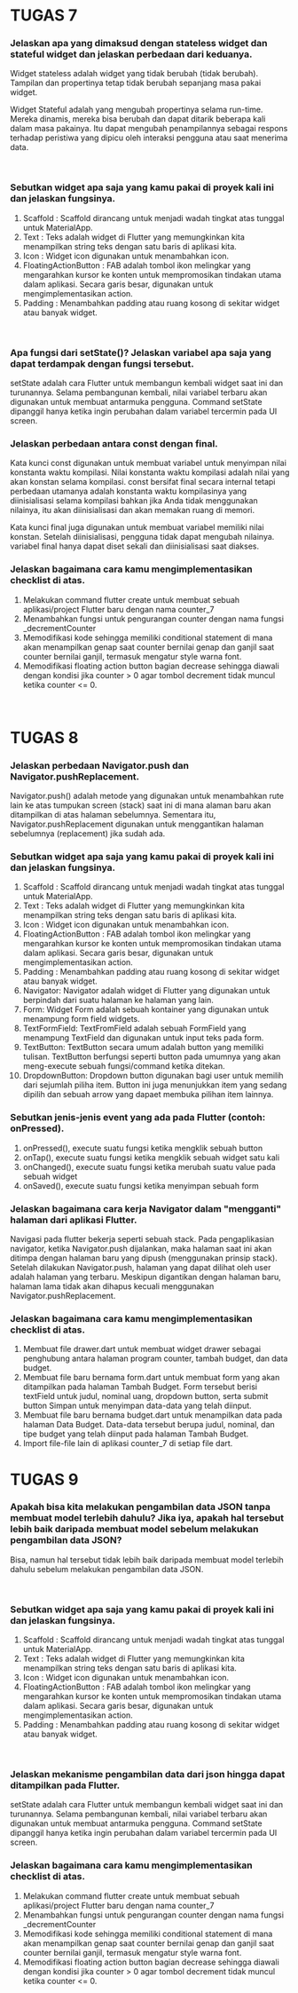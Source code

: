 # TUGAS 7

### Jelaskan apa yang dimaksud dengan stateless widget dan stateful widget dan jelaskan perbedaan dari keduanya.

Widget stateless adalah widget yang tidak berubah (tidak berubah). Tampilan dan propertinya tetap tidak berubah sepanjang masa pakai widget.

Widget Stateful adalah yang mengubah propertinya selama run-time. Mereka dinamis, mereka bisa berubah dan dapat ditarik beberapa kali dalam masa pakainya. Itu dapat mengubah penampilannya sebagai respons terhadap peristiwa yang dipicu oleh interaksi pengguna atau saat menerima data.

<br />

### Sebutkan widget apa saja yang kamu pakai di proyek kali ini dan jelaskan fungsinya.

1. Scaffold : Scaffold dirancang untuk menjadi wadah tingkat atas tunggal untuk MaterialApp.
2. Text : Teks adalah widget di Flutter yang memungkinkan kita menampilkan string teks dengan satu baris di aplikasi kita.
3. Icon : Widget icon digunakan untuk menambahkan icon.
4. FloatingActionButton : FAB adalah tombol ikon melingkar yang mengarahkan kursor ke konten untuk mempromosikan tindakan utama dalam aplikasi. Secara garis besar, digunakan untuk mengimplementasikan action.
5. Padding : Menambahkan padding atau ruang kosong di sekitar widget atau banyak widget.


<br />

###  Apa fungsi dari setState()? Jelaskan variabel apa saja yang dapat terdampak dengan fungsi tersebut.

  setState adalah cara Flutter untuk membangun kembali widget saat ini dan turunannya. Selama pembangunan kembali, nilai variabel terbaru akan digunakan untuk  membuat antarmuka pengguna. Command setState dipanggil hanya ketika ingin perubahan dalam variabel tercermin pada UI screen.
  
  ### Jelaskan perbedaan antara const dengan final.

Kata kunci const digunakan untuk membuat variabel untuk menyimpan nilai konstanta waktu kompilasi. Nilai konstanta waktu kompilasi adalah nilai yang akan konstan   selama kompilasi. const bersifat final secara internal tetapi perbedaan utamanya adalah konstanta waktu kompilasinya yang diinisialisasi selama kompilasi bahkan jika Anda tidak menggunakan nilainya, itu akan diinisialisasi dan akan memakan ruang di memori.

Kata kunci final juga digunakan untuk membuat variabel memiliki nilai konstan. Setelah diinisialisasi, pengguna tidak dapat mengubah nilainya. variabel final hanya dapat diset sekali dan diinisialisasi saat diakses.

 ### Jelaskan bagaimana cara kamu mengimplementasikan checklist di atas.

1. Melakukan command flutter create untuk membuat sebuah aplikasi/project Flutter baru dengan nama counter_7
2. Menambahkan fungsi untuk pengurangan counter dengan nama fungsi _decrementCounter
3. Memodifikasi kode sehingga memiliki conditional statement di mana akan menampilkan genap saat counter bernilai genap dan ganjil saat counter bernilai ganjil, termasuk mengatur style warna font.
4. Memodifikasi floating action button bagian decrease sehingga diawali dengan kondisi jika counter > 0 agar tombol decrement tidak muncul ketika counter <= 0.

<br />


# TUGAS 8

### Jelaskan perbedaan Navigator.push dan Navigator.pushReplacement.

   Navigator.push() adalah metode yang digunakan untuk menambahkan rute lain ke atas tumpukan screen (stack) saat ini di mana alaman baru akan ditampilkan di atas halaman sebelumnya. Sementara itu, Navigator.pushReplacement digunakan untuk menggantikan halaman sebelumnya (replacement) jika sudah ada.


### Sebutkan widget apa saja yang kamu pakai di proyek kali ini dan jelaskan fungsinya.
1. Scaffold : Scaffold dirancang untuk menjadi wadah tingkat atas tunggal untuk MaterialApp.
2. Text : Teks adalah widget di Flutter yang memungkinkan kita menampilkan string teks dengan satu baris di aplikasi kita.
3. Icon : Widget icon digunakan untuk menambahkan icon.
4. FloatingActionButton : FAB adalah tombol ikon melingkar yang mengarahkan kursor ke konten untuk mempromosikan tindakan utama dalam aplikasi. Secara garis besar, digunakan untuk mengimplementasikan action.
5. Padding : Menambahkan padding atau ruang kosong di sekitar widget atau banyak widget.
6. Navigator: Navigator adalah widget di Flutter yang digunakan untuk berpindah dari suatu halaman ke halaman yang lain.
7. Form: Widget Form adalah sebuah kontainer yang digunakan untuk menampung form field widgets.
8. TextFormField: TextFromField adalah sebuah FormField yang menampung TextField dan digunakan untuk input teks pada form.
9. TextButton: TextButton secara umum adalah button yang memiliki tulisan. TextButton berfungsi seperti button pada umumnya yang akan meng-execute sebuah fungsi/command ketika ditekan.
10. DropdownButton: Dropdown button digunakan bagi user untuk memilih dari sejumlah piliha item. Button ini juga menunjukkan item yang sedang dipilih dan sebuah arrow yang dapaet membuka pilihan item lainnya.

### Sebutkan jenis-jenis event yang ada pada Flutter (contoh: onPressed).
1. onPressed(), execute suatu fungsi ketika mengklik sebuah button
2. onTap(), execute suatu fungsi ketika mengklik sebuah widget satu kali
3. onChanged(), execute suatu fungsi ketika merubah suatu value pada sebuah widget
4. onSaved(), execute suatu fungsi ketika menyimpan sebuah form

### Jelaskan bagaimana cara kerja Navigator dalam "mengganti" halaman dari aplikasi Flutter.
Navigasi pada flutter bekerja seperti sebuah stack. Pada pengaplikasian navigator, ketika Navigator.push dijalankan, maka halaman saat ini akan ditimpa dengan halaman baru yang dipush (menggunakan prinsip stack). Setelah dilakukan Navigator.push, halaman yang dapat dilihat oleh user adalah halaman yang terbaru. Meskipun digantikan dengan halaman baru, halaman lama tidak akan dihapus kecuali menggunakan Navigator.pushReplacement.

### Jelaskan bagaimana cara kamu mengimplementasikan checklist di atas.
1. Membuat file drawer.dart untuk membuat widget drawer sebagai penghubung antara halaman program counter, tambah budget, dan data budget.
2. Membuat file baru bernama form.dart untuk membuat form yang akan ditampilkan pada halaman Tambah Budget. Form tersebut berisi textField untuk judul, nominal uang, dropdown button, serta submit button Simpan untuk menyimpan data-data yang telah diinput.
3. Membuat file baru bernama budget.dart untuk menampilkan data pada halaman Data Budget. Data-data tersebut berupa judul, nominal, dan tipe budget yang telah diinput pada halaman Tambah Budget.
4. Import file-file lain di aplikasi counter_7 di setiap file dart.


# TUGAS 9

### Apakah bisa kita melakukan pengambilan data JSON tanpa membuat model terlebih dahulu? Jika iya, apakah hal tersebut lebih baik daripada membuat model sebelum melakukan pengambilan data JSON?

Bisa, namun hal tersebut tidak lebih baik daripada membuat model terlebih dahulu sebelum melakukan pengambilan data JSON.

<br />

### Sebutkan widget apa saja yang kamu pakai di proyek kali ini dan jelaskan fungsinya.

1. Scaffold : Scaffold dirancang untuk menjadi wadah tingkat atas tunggal untuk MaterialApp.
2. Text : Teks adalah widget di Flutter yang memungkinkan kita menampilkan string teks dengan satu baris di aplikasi kita.
3. Icon : Widget icon digunakan untuk menambahkan icon.
4. FloatingActionButton : FAB adalah tombol ikon melingkar yang mengarahkan kursor ke konten untuk mempromosikan tindakan utama dalam aplikasi. Secara garis besar, digunakan untuk mengimplementasikan action.
5. Padding : Menambahkan padding atau ruang kosong di sekitar widget atau banyak widget.


<br />

###  Jelaskan mekanisme pengambilan data dari json hingga dapat ditampilkan pada Flutter.

  setState adalah cara Flutter untuk membangun kembali widget saat ini dan turunannya. Selama pembangunan kembali, nilai variabel terbaru akan digunakan untuk  membuat antarmuka pengguna. Command setState dipanggil hanya ketika ingin perubahan dalam variabel tercermin pada UI screen.
  
 ### Jelaskan bagaimana cara kamu mengimplementasikan checklist di atas.

1. Melakukan command flutter create untuk membuat sebuah aplikasi/project Flutter baru dengan nama counter_7
2. Menambahkan fungsi untuk pengurangan counter dengan nama fungsi _decrementCounter
3. Memodifikasi kode sehingga memiliki conditional statement di mana akan menampilkan genap saat counter bernilai genap dan ganjil saat counter bernilai ganjil, termasuk mengatur style warna font.
4. Memodifikasi floating action button bagian decrease sehingga diawali dengan kondisi jika counter > 0 agar tombol decrement tidak muncul ketika counter <= 0.

<br />


